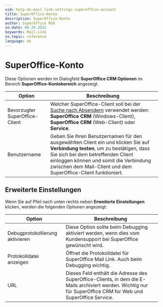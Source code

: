 ```yaml
---
uid: help-de-mail-link-settings-superoffice-account
title: SuperOffice-Konto
description: SuperOffice-Konto
author: SuperOffice RnD
so.date: 06.29.2022
keywords: Mail-Link
so.topic: reference
language: de
---
```


# SuperOffice-Konto

Diese Optionen werden im Dialogfeld **SuperOffice CRM Optionen** im Bereich **SuperOffice-Kontobereich** angezeigt.

| Option | Beschreibung |
|---|---|
| Bevorzugter SuperOffice-Client | Welcher SuperOffice-Client soll bei der [Suche nach Absendern][2] verwendet werden: **SuperOffice CRM** (Windows-Client), **SuperOffice CRM** (Web-Client) oder **Service**. |
| Benutzername | Geben Sie Ihren Benutzernamen für den ausgewählten Client ein und klicken Sie auf **Verbindung testen**, um zu bestätigen, dass Sie sich bei dem betreffenden Client einloggen können und somit die Verbindung zwischen dem Mail-Client und dem SuperOffice-Client funktioniert. |

## Erweiterte Einstellungen

Wenn Sie auf Pfeil nach unten rechts neben **Erweiterte Einstellungen** klicken, werden die folgenden Optionen angezeigt:

| Option | Beschreibung |
|---|---|
| Debugprotokollierung aktivieren | Diese Option sollte beim Debugging aktiviert werden, wenn dies vom Kundensupport bei SuperOffice gewünscht wird. |
| Protokolldatei anzeigen | Öffnet die Protokolldatei für SuperOffice Mail Link. Auch beim Debugging wichtig. |
| URL | Dieses Feld enthält die Adresse des SuperOffice-Clients, in dem die E-Mails archiviert werden. Wichtig nur für SuperOffice CRM for Web und SuperOffice Service. |

<!-- Referenced links -->
[2]: ../manage-senders.md

<!-- Referenced images -->
